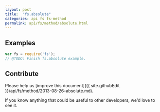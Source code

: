 ```yaml
---
layout: post
title:  "fs.absolute"
categories: api fs fs-method
permalink: api/fs/method/absolute.html
---
```


## Examples

```javascript
var fs = require('fs');
// @TODO: Finish fs.absolute example.
```

## Contribute

Please help us [improve this document]({{ site.githubEdit }}/api/fs/method/2013-08-26-absolute.md).

If you know anything that could be useful to other developers, we'd love to see it.


